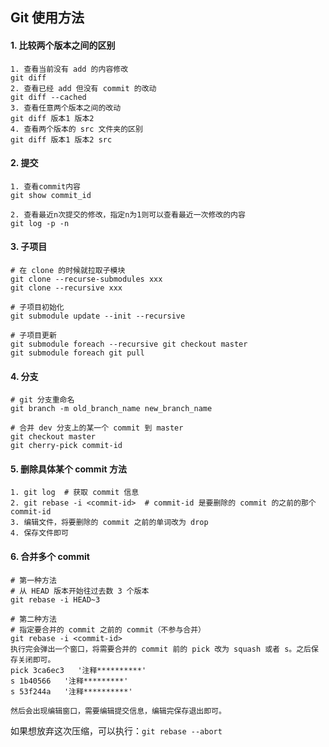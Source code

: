 ## Git 使用方法

#### 1. 比较两个版本之间的区别

```shell
1. 查看当前没有 add 的内容修改
git diff
2. 查看已经 add 但没有 commit 的改动
git diff --cached
3. 查看任意两个版本之间的改动
git diff 版本1 版本2
4. 查看两个版本的 src 文件夹的区别
git diff 版本1 版本2 src 
```

#### 2. 提交

```shell
1. 查看commit内容
git show commit_id

2. 查看最近n次提交的修改，指定n为1则可以查看最近一次修改的内容
git log -p -n
```

#### 3. 子项目

```shell
# 在 clone 的时候就拉取子模块
git clone --recurse-submodules xxx 
git clone --recursive xxx 

# 子项目初始化
git submodule update --init --recursive

# 子项目更新
git submodule foreach --recursive git checkout master
git submodule foreach git pull
```

#### 4. 分支

```shell
# git 分支重命名
git branch -m old_branch_name new_branch_name 

# 合并 dev 分支上的某一个 commit 到 master 
git checkout master
git cherry-pick commit-id 
```

####  5. 删除具体某个 commit 方法

````shell
1. git log  # 获取 commit 信息
2. git rebase -i <commit-id>  # commit-id 是要删除的 commit 的之前的那个 commit-id
3. 编辑文件，将要删除的 commit 之前的单词改为 drop
4. 保存文件即可
````

#### 6. 合并多个 commit

```shell
# 第一种方法
# 从 HEAD 版本开始往过去数 3 个版本
git rebase -i HEAD~3

# 第二种方法
# 指定要合并的 commit 之前的 commit（不参与合并）
git rebase -i <commit-id>
执行完会弹出一个窗口，将需要合并的 commit 前的 pick 改为 squash 或者 s。之后保存关闭即可。
pick 3ca6ec3   '注释**********'
s 1b40566   '注释*********'
s 53f244a   '注释**********'

然后会出现编辑窗口，需要编辑提交信息，编辑完保存退出即可。
```

如果想放弃这次压缩，可以执行：`git rebase --abort ` 

